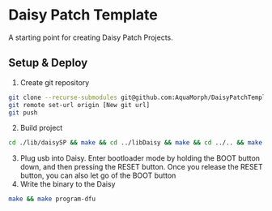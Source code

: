 # Daisy Patch Template

A starting point for creating Daisy Patch Projects.

## Setup & Deploy
1. Create git repository
```sh
git clone --recurse-submodules git@github.com:AquaMorph/DaisyPatchTemplate.git [Project directory name]
git remote set-url origin [New git url]
git push
```
2. Build project
```sh
cd ./lib/daisySP && make && cd ../libDaisy && make && cd ../.. && make
```
3. Plug usb into Daisy. Enter bootloader mode by holding the BOOT button down, and then pressing the RESET button. Once you release the RESET button, you can also let go of the BOOT button
4. Write the binary to the Daisy
```sh
make && make program-dfu
```
